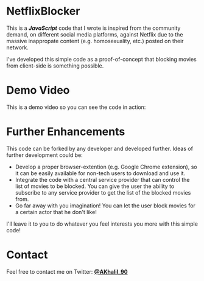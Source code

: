 # NetflixBlocker
This is a ***JavaScript*** code that I wrote is inspired from the community demand, on different social media platforms, against Netflix due to the massive inappropate content (e.g. homosexuality, etc.) posted on their network.

I've developed this simple code as a proof-of-concept that blocking movies from client-side is something possible.
 
# Demo Video
This is a demo video so you can see the code in action:

# Further Enhancements
This code can be forked by any developer and developed further. Ideas of further development could be:
- Develop a proper browser-extention (e.g. Google Chrome extension), so it can be easily available for non-tech users to download and use it.
- Integrate the code with a central service provider that can control the list of movies to be blocked. You can give the user the ability to subscribe to any service provider to get the list of the blocked movies from.
- Go far away with you imagination! You can let the user block movies for a certain actor that he don't like!

I'll leave it to you to do whatever you feel interests you more with this simple code!

# Contact
Feel free to contact me on Twitter: **[@AKhalil_90](https://twitter.com/AKhalil_90)**
